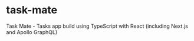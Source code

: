 # task-mate
Task Mate - Tasks app build using TypeScript with React (including Next.js and Apollo GraphQL)
